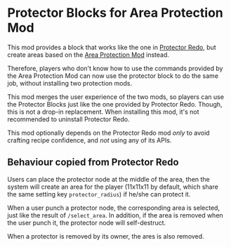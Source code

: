 # Protector Blocks for Area Protection Mod
This mod provides a block that works like the one in [Protector Redo](https://content.minetest.net/packages/TenPlus1/protector/), but create areas based on the [Area Protection Mod](https://content.minetest.net/packages/ShadowNinja/areas/) instead.

Therefore, players who don't know how to use the commands provided by the Area Protection Mod can now use the protector block to do the same job, without installing two protection mods.

This mod merges the user experience of the two mods, so players can use the Protector Blocks just like the one provided by Protector Redo. Though, this is not a drop-in replacement. When installing this mod, it's not recommended to uninstall Protector Redo.

This mod optionally depends on the Protector Redo mod *only* to avoid crafting recipe confidence, and *not* using any of its APIs.

## Behaviour copied from Protector Redo
Users can place the protector node at the middle of the area, then the system will create an area for the player (11x11x11 by default, which share the same setting key `protector_radius`) if he/she can protect it.

When a user punch a protector node, the corresponding area is selected, just like the result of `/select_area`. In addition, if the area is removed when the user punch it, the protector node will self-destruct.

When a protector is removed by its owner, the ares is also removed.



